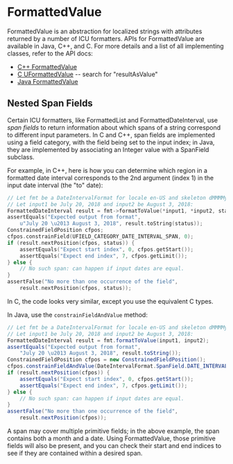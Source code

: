 <!--
© 2019 and later: Unicode, Inc. and others.
License & terms of use: http://www.unicode.org/copyright.html
-->

FormattedValue
==============

FormattedValue is an abstraction for localized strings with attributes
returned by a number of ICU formatters.  APIs for FormattedValue are available
in Java, C++, and C.  For more details and a list of all implementing classes,
refer to the API docs:

- [C++ FormattedValue](http://icu-project.org/apiref/icu4c/classicu_1_1FormattedValue.html)
- [C UFormattedValue](http://icu-project.org/apiref/icu4c/globals_u.html) -- search for "resultAsValue"
- [Java FormattedValue](http://www.icu-project.org/apiref/icu4j/com/ibm/icu/text/FormattedValue.html)

## Nested Span Fields

Certain ICU formatters, like FormattedList and FormattedDateInterval, use
*span fields* to return information about which spans of a string correspond
to different input parameters.  In C and C++, span fields are implemented
using a field category, with the field being set to the input index; in Java,
they are implemented by associating an Integer value with a SpanField
subclass.

For example, in C++, here is how you can determine which region in a formatted
date interval corresponds to the 2nd argument (index 1) in the input date
interval (the "to" date):

```cpp
// Let fmt be a DateIntervalFormat for locale en-US and skeleton dMMMMy
// Let input1 be July 20, 2018 and input2 be August 3, 2018:
FormattedDateInterval result = fmt->formatToValue(*input1, *input2, status);
assertEquals("Expected output from format",
    u"July 20 \u2013 August 3, 2018", result.toString(status));
ConstrainedFieldPosition cfpos;
cfpos.constrainField(UFIELD_CATEGORY_DATE_INTERVAL_SPAN, 0);
if (result.nextPosition(cfpos, status)) {
    assertEquals("Expect start index", 0, cfpos.getStart());
    assertEquals("Expect end index", 7, cfpos.getLimit());
} else {
    // No such span: can happen if input dates are equal.
}
assertFalse("No more than one occurrence of the field",
    result.nextPosition(cfpos, status));
```

In C, the code looks very similar, except you use the equivalent C types.

In Java, use the `constrainFieldAndValue` method:

```java
// Let fmt be a DateIntervalFormat for locale en-US and skeleton dMMMMy
// Let input1 be July 20, 2018 and input2 be August 3, 2018:
FormattedDateInterval result = fmt.formatToValue(input1, input2);
assertEquals("Expected output from format",
    "July 20 \u2013 August 3, 2018", result.toString());
ConstrainedFieldPosition cfpos = new ConstrainedFieldPosition();
cfpos.constrainFieldAndValue(DateIntervalFormat.SpanField.DATE_INTERVAL_SPAN, 0);
if (result.nextPosition(cfpos)) {
    assertEquals("Expect start index", 0, cfpos.getStart());
    assertEquals("Expect end index", 7, cfpos.getLimit());
} else {
    // No such span: can happen if input dates are equal.
}
assertFalse("No more than one occurrence of the field",
    result.nextPosition(cfpos));
```

A span may cover multiple primitive fields; in the above example, the span
contains both a month and a date.  Using FormattedValue, those primitive
fields will also be present, and you can check their start and end indices to
see if they are contained within a desired span.

